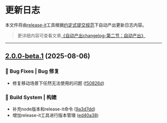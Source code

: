 # 更新日志

本文件将由[release-it](https://github.com/release-it/release-it)工具根据[约定式提交规范](https://www.conventionalcommits.org/zh-hans/v1.0.0/)下自动产出更新日志内容。

> 更详细内容可查看文章[《自动产出changelog-第二节：自动产出》](https://uxfeel.com/2021/04/13/20210413-auto-changelog-section-two-generate-changelog/)

---



## [2.0.0-beta.1](https://github.com/lpreterite/obsidian-local-images-expand/compare/2.0.0-beta.0...2.0.0-beta.1) (2025-08-06)

### 🐛 Bug Fixes | Bug 修复

* 修复移动场景下任然无法使用的问题 ([f50826d](https://github.com/lpreterite/obsidian-local-images-expand/commit/f50826d43724f123d0b418980b421874b266aa30))

### 👷‍ Build System | 构建

* 补充node版本和release-it命令 ([9a3d7dd](https://github.com/lpreterite/obsidian-local-images-expand/commit/9a3d7dd81ede36c2bdd927abb0afa8e1d16e4d97))
* 增加release-it工具进行版本管理 ([ed40a38](https://github.com/lpreterite/obsidian-local-images-expand/commit/ed40a38f108e9b39057f2f10b6dff3be53be79aa))
